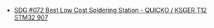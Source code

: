 - [SDG #072 Best Low Cost Soldering Station - QUICKO / KSGER T12 STM32 907](https://youtu.be/AMvZfOWkApw)
